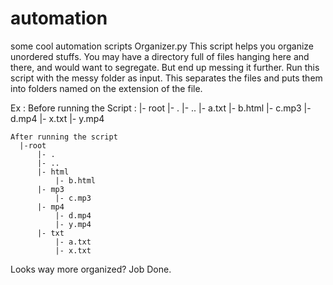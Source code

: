 # automation
some cool automation scripts
Organizer.py
  This script helps you organize unordered stuffs.
  You may have a directory full of files hanging here and there, and would want to segregate.
  But end up messing it further.
  Run this script with the messy folder as input.
  This separates the files and puts them into folders named on the extension of the file.
  
  Ex :
    Before running the Script : 
      |- root
          |- .
          |- ..
          |- a.txt
          |- b.html
          |- c.mp3
          |- d.mp4
          |- x.txt
          |- y.mp4
        
    After running the script
      |-root
          |- .
          |- ..
          |- html
              |- b.html
          |- mp3
              |- c.mp3
          |- mp4
              |- d.mp4
              |- y.mp4
          |- txt
              |- a.txt
              |- x.txt

  Looks way more organized?
  Job Done.
    
  
